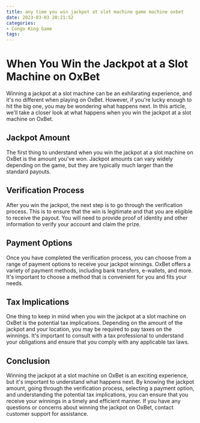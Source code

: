 ```yaml
---
title: any time you win jackpot at slot machine game machine oxbet
date: 2023-03-03 20:21:52
categories:
- Congo King Game
tags:
---
```

# When You Win the Jackpot at a Slot Machine on OxBet

Winning a jackpot at a slot machine can be an exhilarating experience, and it's no different when playing on OxBet. However, if you're lucky enough to hit the big one, you may be wondering what happens next. In this article, we'll take a closer look at what happens when you win the jackpot at a slot machine on OxBet.

## Jackpot Amount

The first thing to understand when you win the jackpot at a slot machine on OxBet is the amount you've won. Jackpot amounts can vary widely depending on the game, but they are typically much larger than the standard payouts.

## Verification Process

After you win the jackpot, the next step is to go through the verification process. This is to ensure that the win is legitimate and that you are eligible to receive the payout. You will need to provide proof of identity and other information to verify your account and claim the prize.

## Payment Options

Once you have completed the verification process, you can choose from a range of payment options to receive your jackpot winnings. OxBet offers a variety of payment methods, including bank transfers, e-wallets, and more. It's important to choose a method that is convenient for you and fits your needs.

## Tax Implications

One thing to keep in mind when you win the jackpot at a slot machine on OxBet is the potential tax implications. Depending on the amount of the jackpot and your location, you may be required to pay taxes on the winnings. It's important to consult with a tax professional to understand your obligations and ensure that you comply with any applicable tax laws.

## Conclusion

Winning the jackpot at a slot machine on OxBet is an exciting experience, but it's important to understand what happens next. By knowing the jackpot amount, going through the verification process, selecting a payment option, and understanding the potential tax implications, you can ensure that you receive your winnings in a timely and efficient manner. If you have any questions or concerns about winning the jackpot on OxBet, contact customer support for assistance.